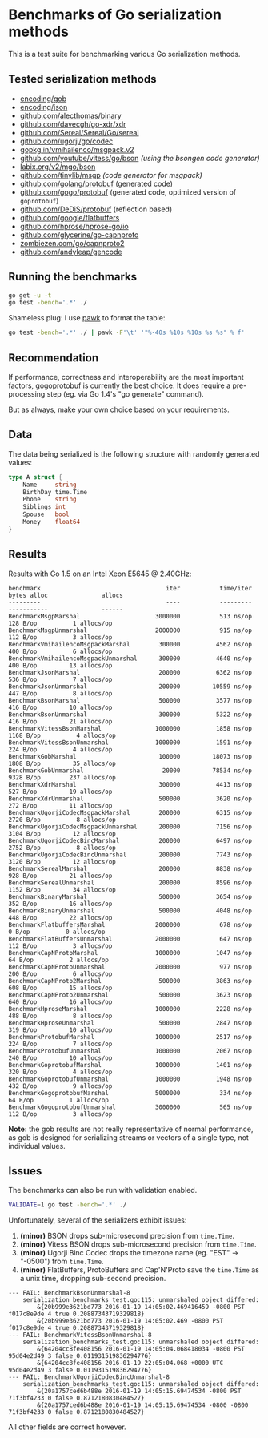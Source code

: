 # Benchmarks of Go serialization methods

This is a test suite for benchmarking various Go serialization methods.

## Tested serialization methods

- [encoding/gob](http://golang.org/pkg/encoding/gob/)
- [encoding/json](http://golang.org/pkg/encoding/json/)
- [github.com/alecthomas/binary](https://github.com/alecthomas/binary)
- [github.com/davecgh/go-xdr/xdr](https://github.com/davecgh/go-xdr)
- [github.com/Sereal/Sereal/Go/sereal](https://github.com/Sereal/Sereal)
- [github.com/ugorji/go/codec](https://github.com/ugorji/go/tree/master/codec)
- [gopkg.in/vmihailenco/msgpack.v2](https://github.com/vmihailenco/msgpack)
- [github.com/youtube/vitess/go/bson](https://github.com/youtube/vitess/tree/master/go/bson) *(using the bsongen code generator)*
- [labix.org/v2/mgo/bson](https://labix.org/v2/mgo/bson)
- [github.com/tinylib/msgp](https://github.com/tinylib/msgp) *(code generator for msgpack)*
- [github.com/golang/protobuf](https://github.com/golang/protobuf) (generated code)
- [github.com/gogo/protobuf](https://gogo.github.io/) (generated code, optimized version of `goprotobuf`)
- [github.com/DeDiS/protobuf](https://github.com/DeDiS/protobuf) (reflection based)
- [github.com/google/flatbuffers](https://github.com/google/flatbuffers)
- [github.com/hprose/hprose-go/io](https://github.com/hprose/hprose-go)
- [github.com/glycerine/go-capnproto](https://github.com/glycerine/go-capnproto)
- [zombiezen.com/go/capnproto2](https://godoc.org/zombiezen.com/go/capnproto2)
- [github.com/andyleap/gencode](https://github.com/andyleap/gencode)


## Running the benchmarks

```bash
go get -u -t
go test -bench='.*' ./
```

Shameless plug: I use [pawk](https://github.com/alecthomas/pawk) to format the table:

```bash
go test -bench='.*' ./ | pawk -F'\t' '"%-40s %10s %10s %s %s" % f'
```

## Recommendation

If performance, correctness and interoperability are the most
important factors, [gogoprotobuf](https://gogo.github.io/) is
currently the best choice. It does require a pre-processing step (eg.
via Go 1.4's "go generate" command).

But as always, make your own choice based on your requirements.

## Data

The data being serialized is the following structure with randomly generated values:

```go
type A struct {
    Name     string
    BirthDay time.Time
    Phone    string
    Siblings int
    Spouse   bool
    Money    float64
}
```


## Results

Results with Go 1.5 on an Intel Xeon E5645 @ 2.40GHz:

```
benchmark                                   iter           time/iter      bytes alloc               allocs
---------                                   ----           ---------      -----------               ------
BenchmarkMsgpMarshal                     3000000           513 ns/op         128 B/op          1 allocs/op
BenchmarkMsgpUnmarshal                   2000000           915 ns/op         112 B/op          3 allocs/op
BenchmarkVmihailencoMsgpackMarshal        300000          4562 ns/op         400 B/op          6 allocs/op
BenchmarkVmihailencoMsgpackUnmarshal      300000          4640 ns/op         400 B/op         13 allocs/op
BenchmarkJsonMarshal                      200000          6362 ns/op         536 B/op          7 allocs/op
BenchmarkJsonUnmarshal                    200000         10559 ns/op         447 B/op          8 allocs/op
BenchmarkBsonMarshal                      500000          3577 ns/op         416 B/op         10 allocs/op
BenchmarkBsonUnmarshal                    300000          5322 ns/op         416 B/op         21 allocs/op
BenchmarkVitessBsonMarshal               1000000          1858 ns/op        1168 B/op          4 allocs/op
BenchmarkVitessBsonUnmarshal             1000000          1591 ns/op         224 B/op          4 allocs/op
BenchmarkGobMarshal                       100000         18073 ns/op        1808 B/op         35 allocs/op
BenchmarkGobUnmarshal                      20000         78534 ns/op        9328 B/op        237 allocs/op
BenchmarkXdrMarshal                       300000          4413 ns/op         527 B/op         19 allocs/op
BenchmarkXdrUnmarshal                     500000          3620 ns/op         272 B/op         11 allocs/op
BenchmarkUgorjiCodecMsgpackMarshal        200000          6315 ns/op        2720 B/op          8 allocs/op
BenchmarkUgorjiCodecMsgpackUnmarshal      200000          7156 ns/op        3104 B/op         12 allocs/op
BenchmarkUgorjiCodecBincMarshal           200000          6497 ns/op        2752 B/op          8 allocs/op
BenchmarkUgorjiCodecBincUnmarshal         200000          7743 ns/op        3120 B/op         12 allocs/op
BenchmarkSerealMarshal                    200000          8838 ns/op         928 B/op         21 allocs/op
BenchmarkSerealUnmarshal                  200000          8596 ns/op        1152 B/op         34 allocs/op
BenchmarkBinaryMarshal                    500000          3654 ns/op         352 B/op         16 allocs/op
BenchmarkBinaryUnmarshal                  500000          4048 ns/op         448 B/op         22 allocs/op
BenchmarkFlatbuffersMarshal              2000000           678 ns/op           0 B/op          0 allocs/op
BenchmarkFlatBuffersUnmarshal            2000000           647 ns/op         112 B/op          3 allocs/op
BenchmarkCapNProtoMarshal                1000000          1047 ns/op          64 B/op          2 allocs/op
BenchmarkCapNProtoUnmarshal              2000000           977 ns/op         200 B/op          6 allocs/op
BenchmarkCapNProto2Marshal                500000          3863 ns/op         608 B/op         15 allocs/op
BenchmarkCapNProto2Unmarshal              500000          3623 ns/op         640 B/op         16 allocs/op
BenchmarkHproseMarshal                   1000000          2228 ns/op         488 B/op          8 allocs/op
BenchmarkHproseUnmarshal                  500000          2847 ns/op         319 B/op         10 allocs/op
BenchmarkProtobufMarshal                 1000000          2517 ns/op         224 B/op          7 allocs/op
BenchmarkProtobufUnmarshal               1000000          2067 ns/op         240 B/op         10 allocs/op
BenchmarkGoprotobufMarshal               1000000          1401 ns/op         320 B/op          4 allocs/op
BenchmarkGoprotobufUnmarshal             1000000          1948 ns/op         432 B/op          9 allocs/op
BenchmarkGogoprotobufMarshal             5000000           334 ns/op          64 B/op          1 allocs/op
BenchmarkGogoprotobufUnmarshal           3000000           565 ns/op         112 B/op          3 allocs/op
```

**Note:** the gob results are not really representative of normal performance, as gob is designed for serializing streams or vectors of a single type, not individual values.


## Issues

The benchmarks can also be run with validation enabled.

```bash
VALIDATE=1 go test -bench='.*' ./
```

Unfortunately, several of the serializers exhibit issues:

1. **(minor)** BSON drops sub-microsecond precision from `time.Time`.
2. **(minor)** Vitess BSON drops sub-microsecond precision from `time.Time`.
3. **(minor)** Ugorji Binc Codec drops the timezone name (eg. "EST" -> "-0500") from `time.Time`.
4. **(minor)** FlatBuffers, ProtoBuffers and Cap'N'Proto save the `time.Time` as a unix time, dropping sub-second precision.

```
--- FAIL: BenchmarkBsonUnmarshal-8
    serialization_benchmarks_test.go:115: unmarshaled object differed:
        &{20b999e3621bd773 2016-01-19 14:05:02.469416459 -0800 PST f017c8e9de 4 true 0.20887343719329818}
        &{20b999e3621bd773 2016-01-19 14:05:02.469 -0800 PST f017c8e9de 4 true 0.20887343719329818}
--- FAIL: BenchmarkVitessBsonUnmarshal-8
    serialization_benchmarks_test.go:115: unmarshaled object differed:
        &{64204cc8fe408156 2016-01-19 14:05:04.068418034 -0800 PST 95d04e2d49 3 false 0.011931519836294776}
        &{64204cc8fe408156 2016-01-19 22:05:04.068 +0000 UTC 95d04e2d49 3 false 0.011931519836294776}
--- FAIL: BenchmarkUgorjiCodecBincUnmarshal-8
    serialization_benchmarks_test.go:115: unmarshaled object differed:
        &{20a1757ced6b488e 2016-01-19 14:05:15.69474534 -0800 PST 71f3bf4233 0 false 0.8712180830484527}
        &{20a1757ced6b488e 2016-01-19 14:05:15.69474534 -0800 -0800 71f3bf4233 0 false 0.8712180830484527}
```

All other fields are correct however.
